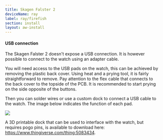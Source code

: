 ```yaml
---
title: Skagen Falster 2
deviceName: ray
label: ray/firefish
section: install
layout: aw-install
---
```


<div class="callout callout-info">
    <h4>USB connection</h4>
    <p>The Skagen Falster 2 doesn't expose a USB connection. It is however possible to connect to the watch using an adapter cable.</p>
    <p>You will need access to the USB pads on the watch, this can be achieved by removing the plastic back cover. Using heat and a prying tool, it is fairly straightforward to remove. Pay attention to the flex cable that connects to the back cover to the topside of the PCB. It is recommended to start prying on the side opposite of the buttons.</p>
    <p>Then you can solder wires or use a custom dock to connect a USB cable to the watch. The image below indicates the function of each pad.</p>
    <img src="{{assets}}/img/ray_usb.jpg" class="install-preparation-img">
    <p>A 3D printable dock that can be used to interface with the watch, but requires pogo pins, is available to download here: <a href="https://www.thingiverse.com/thing:5083434">https://www.thingiverse.com/thing:5083434</a>.</p>
</div>
